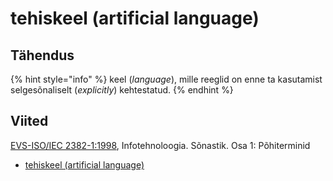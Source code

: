 # tehiskeel \(artificial language\)

## Tähendus

{% hint style="info" %}
keel \(_language_\), mille reeglid on enne ta kasutamist selgesõnaliselt \(_explicitly_\) kehtestatud.
{% endhint %}

## Viited

[EVS-ISO/IEC 2382-1:1998](https://www.evs.ee/et/evs-iso-iec-2382-1-1998), Infotehnoloogia. Sõnastik. Osa 1: Põhiterminid

* [tehiskeel \(artificial language\)](http://www.eki.ee/dict/its/index.cgi?Q=D065F9AD-6C03-1014-88DC-FC5F0DBED45A&F=GUID&C01=1&C02=0&C10=1)

